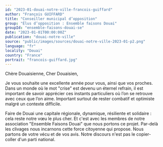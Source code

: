```yaml
---
id: "2023-01-douai-notre-ville-francois-guiffard"
author: "François GUIFFARD"
title: "Conseiller municipal d’opposition"
group: "Élus d’opposition : Ensemble faisons Douai"
groupId: "ensemble-faisons-douai-se"
date: "2023-01-01T00:00:00Z"
publication: "douai-notre-ville"
source: "public/images/sources/douai-notre-ville-2023-01-p2.png"
language: "fr"
locality: "Douai"
country: "France"
portrait: "francois-guiffard.jpg"
---
```


Chère Douaisienne, Cher Douaisien,

Je vous souhaite une excellente année pour vous, ainsi que vos proches. Dans un monde où le mot "crise" est devenu un éternel refrain, il est important de savoir apprécier ces instants particuliers où l’on se retrouve avec ceux que l’on aime. Important surtout de rester combatif et optimiste malgré un contexte difficile.

Faire de Douai une capitale régionale, dynamique, résiliente et solidaire : cela reste notre vœu le plus cher. Et c'est avec les membres de notre association "Ensemble Faisons Douai" que nous portons ce projet. Par-delà les clivages nous incarnons cette force citoyenne qui propose. Nous partons de votre vécu et de vos avis. Notre discours n'est pas le copier-coller d'un parti national.
